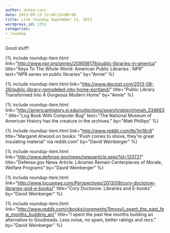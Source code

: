 ```yaml
---
author: annie-cain
date: 2013-09-13 13:49:22+00:00
title: Link roundup September 13, 2013
wordpress_id: 1751
categories:
- roundup
---
```


Good stuff!

{% include roundup-item.html
  link="http://www.npr.org/series/209598179/public-libraries-in-america"
  title="Keys To The Whole World: American Public Libraries : NPR"
  text="NPR series on public libraries"
  by="Annie"
%}

{% include roundup-item.html
  link="http://www.decoist.com/2013-08-26/public-library-remodeled-into-home-portland/"
  title="Public Library Transformed Into A Gorgeous Modern Home"
  by="Annie"
%}

{% include roundup-item.html
  link="http://americanhistory.si.edu/collections/search/object/nmah_334663"
  title="Log Book With Computer Bug"
  text="The National Museum of American History has the creature in the archives."
  by="Matt Phillips"
%}

{% include roundup-item.html
  link="http://www.reddit.com/tb/1m16c8"
  title="Margaret Atwood on books: \"Push comes to shove, they're great insulating material\" via reddit.com"
  by="David Weinberger"
%}

{% include roundup-item.html
  link="http://www.defense.gov/news/newsarticle.aspx?id=120721"
  title="Defense.gov News Article: Libraries Remain Centerpieces of Morale, Welfare Programs"
  by="David Weinberger"
%}

{% include roundup-item.html
  link="http://www.locusmag.com/Perspectives/2013/09/cory-doctorow-libraries-and-e-books/"
  title="Cory Doctorow: Libraries and E-books"
  by="David Weinberger"
%}

{% include roundup-item.html
  link="http://www.reddit.com/r/books/comments/1lmysv/i_spent_the_past_few_months_building_an/"
  title="I spent the past few months building an alternative to Goodreads. Less noise, no spam, better ratings and recs."
  by="David Weinberger"
%}

